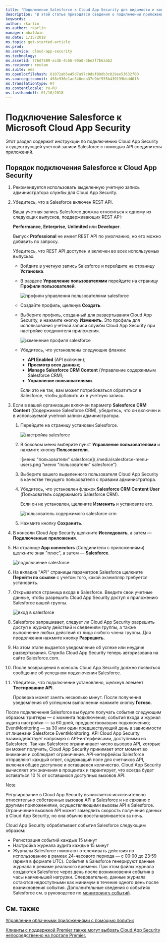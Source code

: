 ```yaml
---
title: "Подключение Salesforce к Cloud App Security для видимости и контроля использования | Документы Майкрософт"
description: "В этой статье приводятся сведения о подключении приложения Salesforce к Cloud App Security с помощью соединителя API."
keywords: 
author: rkarlin
ms.author: rkarlin
manager: mbaldwin
ms.date: 1/15/2018
ms.topic: get-started-article
ms.prod: 
ms.service: cloud-app-security
ms.technology: 
ms.assetid: 776d7589-acdb-4cb6-99a0-3be2f7b6aab2
ms.reviewer: reutam
ms.suite: ems
ms.openlocfilehash: 81072ab5e45d7a97c8daf89db3c029ee53632f00
ms.sourcegitcommit: 458e936e1ac548eda37e9bf955b439199bbdd018
ms.translationtype: HT
ms.contentlocale: ru-RU
ms.lasthandoff: 01/16/2018
---
```

# <a name="connect-salesforce-to-microsoft-cloud-app-security"></a>Подключение Salesforce к Microsoft Cloud App Security
Этот раздел содержит инструкции по подключению Cloud App Security к существующей учетной записи Salesforce с помощью API соединителя приложений.  
  
## <a name="how-to-connect-salesforce-to-cloud-app-security"></a>Порядок подключения Salesforce к Cloud App Security  
  
1.  Рекомендуется использовать выделенную учетную запись администратора службы для Cloud App Security.  
  
2.  Убедитесь, что в Salesforce включен REST API.  
  
     Ваша учетная запись Salesforce должна относиться к одному из следующих выпусков, поддерживающих REST API:  
  
     **Performance**, **Enterprise**, **Unlimited** или **Developer**.  
  
     Выпуск **Professional** не имеет REST API по умолчанию, но его можно добавить по запросу.  
  
     Убедитесь, что REST API доступен и включен во всех используемых выпусках:  
  
    -   Войдите в учетную запись Salesforce и перейдите на страницу **Установка**.  
  
    -   В разделе **Управление пользователями** перейдите на страницу **Профили пользователей**.  
  
         ![профили управления пользователями salesforce](./media/salesforce-manageusers-profiles.png "профили управления пользователями salesforce")  
  
    -   Создайте профиль, щелкнув **Создать**. 
    - Выберите профиль, созданный для развертывания Cloud App Security, и нажмите кнопку **Изменить**. Это профиль для использования учетной записи службы Cloud App Security при настройке соединителя приложения.  
  
         ![изменение профиля salesforce](./media/salesforce-edit-profile.png "изменение профиля salesforce")  
  
    -   Убедитесь, что установлены следующие флажки:   
        - **API Enabled** (API включен);
        - **Просмотр всех данных**; 
        - **Manage Salesforce CRM Content** (Управление содержимым Salesforce CRM);
        - **Управление пользователями**.
        
        Если это не так, вам может потребоваться обратиться в Salesforce, чтобы добавить их в учетную запись.  
             
3.  Если в вашей организации включен параметр **Salesforce CRM Content** (Содержимое Salesforce CRM), убедитесь, что он включен и в используемой учетной записи администратора.  
  
    1.  Перейдите на страницу установки Salesforce.  
  
         ![настройка salesforce](./media/salesforce-setup.png "настройка salesforce")  
  
    2.  В боковом меню выберите пункт **Управление пользователями** и нажмите кнопку **Пользователи**.  
  
         ![меню "пользователи" salesforce](./media/salesforce-menu-users.png "меню "пользователи" salesforce")  
  
    3.  Выберите вашего выделенного пользователя Cloud App Security в качестве текущего пользователя с правами администратора.  
  
    4.  Убедитесь, что установлен флажок **Salesforce CRM Content User** (Пользователь содержимого Salesforce CRM).  
  
         Если он не установлен, щелкните **Изменить** и установите его.  
  
         ![пользователь содержимого salesforce crm](./media/salesforce-crm-content-user.png "пользователь содержимого salesforce crm")  
  
    5.  Нажмите кнопку **Сохранить**.  
  
4.  В консоли Cloud App Security щелкните **Исследовать**, а затем — **Подключенные приложения**.  
  
5.  На странице **App connectors** (Соединители с приложениями) щелкните знак "плюс", а затем — **Salesforce**.  
  
     ![подключение salesforce](./media/connect-salesforce.png "подключение salesforce")  
  
6.  На вкладке "API" страницы параметров Salesforce щелкните **Перейти по ссылке** с учетом того, какой экземпляр требуется установить.  
  
7.  Открывается страница входа в Salesforce. Введите свои учетные данные, чтобы разрешить Cloud App Security доступ к приложению Salesforce вашей группы.  
  
     ![вход в salesforce](./media/salesforce-logon.png "вход в salesforce")  
  
8.  Salesforce запрашивает, следует ли Cloud App Security разрешить доступ к журналу действий и сведениям группы, а также выполнение любых действий от лица любого члена группы. Для продолжения нажмите кнопку **Разрешить**.  
  
9. На этом этапе выдается уведомление об успехе или неудаче развертывания. Служба Cloud App Security теперь авторизована на сайте Salesforce.com.  
  
10. После возвращения в консоль Cloud App Security должно появиться сообщение об успешном подключении Salesforce.  
  
11. Убедитесь, что подключение установлено, щелкнув элемент **Тестирование API**.  
  
     Проверка может занять несколько минут. После получения уведомления об успешном выполнении нажмите кнопку **Готово**.  
  
  
После подключения Salesforce вы будете получать события следующим образом: триггеры — с момента подключения; события входа и журнал аудита настройки — за 60 дней, предшествовавших подключению; EventMonitoring — за 30 или один предшествующий день в зависимости от лицензии Salesforce EventMonitoring. API Cloud App Security взаимодействует напрямую с API-интерфейсами, доступными из Salesforce. Так как Salesforce ограничивает число вызовов API, которые он может получить, Cloud App Security принимает этот момент во внимание и соблюдает ограничение. API-интерфейсы Salesforce отправляют каждый ответ, содержащий поле для счетчиков API, включая общее доступное и оставшееся количество. Cloud App Security вычисляет эти значения в процентах и гарантирует, что всегда будет оставаться 10 % от оставшихся доступных вызовов API. 

> [!NOTE]
> Регулирование в Cloud App Security вычисляется исключительно относительно собственных вызовов API в Salesforce и не связано с другими приложениями, осуществляющими вызовы API в Salesforce.
> Ограничение вызовов API может замедлить скорость получения данных в Cloud App Security, но она обычно восстанавливается за ночь.


Cloud App Security обрабатывает события Salesforce следующим образом: 
  
- Регистрация событий каждые 15 минут
- Настройка журнала аудита каждые 15 минут
- Журналы Salesforce помогают отслеживать действия по использованию в рамках 24-часового периода — с 00:00 до 23:59 (время в формате UTC). События в Salesforce генерируют данные журнала в режиме реального времени. При этом файлы журнала создаются Salesforce через день после возникновения события в часы наименьшей нагрузки. Следовательно, данные журнала остаются недоступными как минимум в течение одного день после возникновения события. Дополнительные сведения о событиях Salesforce см. в руководстве по [мониторингу событий](https://developer.salesforce.com/docs/atlas.en-us.api_rest.meta/api_rest/using_resources_event_log_files.htm).


## <a name="see-also"></a>См. также  
[Управление облачными приложениями с помощью политик](control-cloud-apps-with-policies.md)   

[Клиенты с поддержкой Premier также могут выбрать Cloud App Security непосредственно на портале Premier.](https://premier.microsoft.com/)  
  
  
